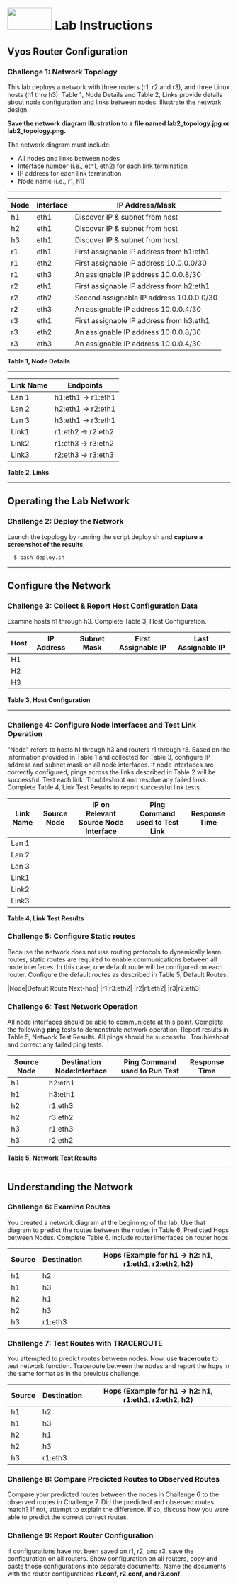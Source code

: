# <img src="https://www.tamusa.edu/brandguide/jpeglogos/tamusa_final_logo_bw1.jpg" width="100" height="50"> Lab Instructions
## Vyos Router Configuration
### Challenge 1: Network Topology

This lab deploys a network with three routers (r1, r2 and r3), and three Linux hosts (h1 thru h3). Table 1, Node Details and Table 2, Links provide details about node configuration and links between nodes. Illustrate the network design. 

**Save the network diagram illustration to a file named lab2_topology.jpg or lab2_topology.png.** 

The network diagram must include:
* All nodes and links between nodes
* Interface number (i.e., eth1, eth2) for each link termination
* IP address for each link termination
* Node name (i.e., r1, h1)

---

|Node|Interface|IP Address/Mask|
|---|---|---|
|h1|eth1|Discover IP & subnet from host|
|h2|eth1|Discover IP & subnet from host|
|h3|eth1|Discover IP & subnet from host|
|r1|eth1|First assignable IP address from h1:eth1|
|r1|eth2|First assignable IP address 10.0.0.0/30|
|r1|eth3|An assignable IP address 10.0.0.8/30|
|r2|eth1|First assignable IP address from h2:eth1|
|r2|eth2|Second assignable IP address 10.0.0.0/30|
|r2|eth3|An assignable IP address 10.0.0.4/30|
|r3|eth1|First assignable IP address from h3:eth1|
|r3|eth2|An assignable IP address 10.0.0.8/30|
|r3|eth3|An assignable IP address 10.0.0.4/30|

**Table 1, Node Details**

---

|Link Name|Endpoints|
|---|---|
|Lan 1|h1:eth1 -> r1:eth1|
|Lan 2|h2:eth1 -> r2:eth1|
|Lan 3|h3:eth1 -> r3:eth1|
|Link1|r1:eth2 -> r2:eth2|
|Link2|r1:eth3 -> r3:eth2|
|Link3|r2:eth3 -> r3:eth3|

**Table 2, Links**

--- 
## Operating the Lab Network
### Challenge 2: Deploy the Network
Launch the topology by running the script deploy.sh and **capture a screenshot of the results**.
```
  $ bash deploy.sh
```
--- 
## Configure the Network
### Challenge 3: Collect & Report Host Configuration Data

Examine hosts h1 through h3. Complete Table 3, Host Configuration.

|Host|IP Address|Subnet Mask|First Assignable IP|Last Assignable IP|
|---|---|---|---|---|
|H1|||||
|H2|||||
|H3|||||

**Table 3, Host Configuration**

---
### Challenge 4: Configure Node Interfaces and Test Link Operation
"Node" refers to hosts h1 through h3 and routers r1 through r3. Based on the information provided in Table 1 and collected for Table 3, configure IP address and subnet mask on all node interfaces. If node interfaces are correctly configured, pings across the links described in Table 2 will be successful. Test each link. Troubleshoot and resolve any failed links. Complete Table 4, Link Test Results to report successful link tests.

|Link Name|Source Node|IP on Relevant Source Node Interface|Ping Command used to Test Link|Response Time|
|---|---|---|---|---|
|Lan 1|||||
|Lan 2|||||
|Lan 3|||||
|Link1|||||
|Link2|||||
|Link3|||||

**Table 4, Link Test Results**

### Challenge 5: Configure Static routes 
Because the network does not use routing protocols to dynamically learn routes, static routes are required to enable communications between all node interfaces. In this case, one default route will be configured on each router. Configure the default routes as described in Table 5, Default Routes.

|Node|Default Route Next-hop|
|r1|r3:eth2|
|r2|r1:eth2|
|r3|r2:eth3|

### Challenge 6: Test Network Operation
All node interfaces should be able to communicate at this point. Complete the following **ping** tests to demonstrate network operation. Report results in Table 5, Network Test Results. All pings should be successful. Troubleshoot and correct any failed ping tests.

|Source Node|Destination Node:Interface|Ping Command used to Run Test|Response Time|
|---|---|---|---|
|h1|h2:eth1|||
|h1|h3:eth1|||
|h2|r1:eth3|||
|h2|r3:eth2|||
|h3|r1:eth3|||
|h3|r2:eth2|||

**Table 5, Network Test Results**

---
## Understanding the Network
### Challenge 6: Examine Routes 
You created a network diagram at the beginning of the lab. Use that diagram to predict the routes between the nodes in Table 6, Predicted Hops between Nodes. Complete Table 6. Include router interfaces on router hops.

|Source|Destination|Hops (Example for h1 -> h2: h1, r1:eth1, r2:eth2, h2)|
|---|---|---|
|h1|h2||
|h1|h3||
|h2|h1||
|h2|h3||
|h3|r1:eth3||

### Challenge 7: Test Routes with TRACEROUTE
You attempted to predict routes between nodes. Now, use **traceroute** to test network function. Traceroute between the nodes and report the hops in the same format as in the previous challenge.

|Source|Destination|Hops (Example for h1 -> h2: h1, r1:eth1, r2:eth2, h2)|
|---|---|---|
|h1|h2||
|h1|h3||
|h2|h1||
|h2|h3||
|h3|r1:eth3||

### Challenge 8: Compare Predicted Routes to Observed Routes
Compare your predicted routes between the nodes in Challenge 6 to the observed routes in Challenge 7. Did the predicted and observed routes match? If not, attempt to explain the difference. If so, discuss how you were able to predict the correct correct routes.

### Challenge 9: Report Router Configuration
If configurations have not been saved on r1, r2, and r3, save the configuration on all routers. Show configuration on all routers, copy and paste those configurations into separate documents. Name the documents with the router configurations **r1.conf, r2.conf, and r3.conf**.
